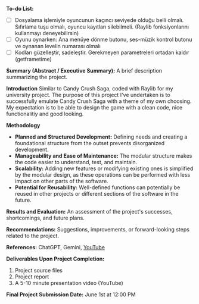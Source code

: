 **To-do List:**
- [ ] Dosyalama işlemiyle oyuncunun kaçıncı seviyede olduğu belli olmalı. Sıfırlama tuşu olmalı, oyuncu kayıtları silebilmeli. (Raylib fonksiyonlarını kullanmayı deneyebilirsin)
- [ ] Oyunu oynarken: Ana menüye dönme butonu, ses-müzik kontrol butonu ve oynanan levelin numarası olmalı
- [ ] Kodları güzelleştir, sadeleştir. Gerekmeyen parametreleri ortadan kaldır (getframetime)

**Summary (Abstract / Executive Summary):** A brief description summarizing the project.

**Introduction**
Similar to Candy Crush Saga, coded with Raylib for my university project. The purpose of this project I've undertaken is to successfully emulate Candy Crush Saga with a theme of my own choosing. My expectation is to be able to design the game with a clean code, nice functionalitiy and good looking.

**Methodology**
* **Planned and Structured Development:** Defining needs and creating a foundational structure from the outset prevents disorganized development.
* **Manageability and Ease of Maintenance:** The modular structure makes the code easier to understand, test, and maintain.
* **Scalability:** Adding new features or modifying existing ones is simplified by the modular design, as these operations can be performed with less impact on other parts of the software.
* **Potential for Reusability:** Well-defined functions can potentially be reused in other projects or different sections of the software in the future.

**Results and Evaluation:** An assessment of the project's successes, shortcomings, and future plans.

**Recommendations:** Suggestions, improvements, or forward-looking steps related to the project.

**References:** ChatGPT, Gemini, [YouTube](https://youtu.be/UoAsDlUwjy0?si=3diRxCQtEwT4yvnG)

**Deliverables Upon Project Completion:**

1. Project source files
2. Project report
3. A 5-10 minute presentation video (YouTube)

**Final Project Submission Date:** June 1st at 12:00 PM
